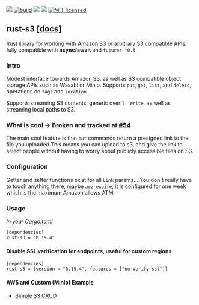 [![](https://camo.githubusercontent.com/2fee3780a8605b6fc92a43dab8c7b759a274a6cf/68747470733a2f2f696d672e736869656c64732e696f2f62616467652f72757374632d737461626c652d627269676874677265656e2e737667)](https://www.rust-lang.org/downloads.html)
[![build](https://xxx.execute-api.us-west-2.amazonaws.com/production/badge/durch/rust-s3)](https://xxx.execute-api.us-west-2.amazonaws.com/production/results/durch/rust-s3)
[![](http://meritbadge.herokuapp.com/rust-s3)](https://crates.io/crates/rust-s3)
![](https://img.shields.io/crates/d/rust-s3.svg)
[![MIT licensed](https://img.shields.io/badge/license-MIT-blue.svg)](https://github.com/durch/rust-s3/blob/master/LICENSE.md)
<!-- [![Join the chat at https://gitter.im/durch/rust-s3](https://badges.gitter.im/durch/rust-s3.svg)](https://gitter.im/durch/rust-s3?utm_source=badge&utm_medium=badge&utm_campaign=pr-badge&utm_content=badge) -->
## rust-s3 [[docs](https://durch.github.io/rust-s3/)]

Rust library for working with Amazon S3 or arbitrary S3 compatible APIs, fully compatible with **async/await** and `futures ^0.3`

### Intro
Modest interface towards Amazon S3, as well as S3 compatible object storage APIs such as Wasabi or Minio.
Supports `put`, `get`, `list`, and `delete`, operations on `tags` and `location`.

Supports streaming S3 contents, generic over `T: Write`, as well as streaming local paths to S3.

### What is cool -> Broken and tracked at [#54](https://github.com/durch/rust-s3/issues/54)

The main cool feature is that `put` commands return a presigned link to the file you uploaded
This means you can upload to s3, and give the link to select people without having to worry about publicly accessible files on S3.

### Configuration

Getter and setter functions exist for all `Link` params... You don't really have to touch anything there, maybe `amz-expire`,
it is configured for one week which is the maximum Amazon allows ATM.

### Usage

*In your Cargo.toml*

```
[dependencies]
rust-s3 = "0.19.4"
```

#### Disable SSL verification for endpoints, useful for custom regions
```
[dependencies]
rust-s3 = {version = "0.19.4", features = ["no-verify-ssl"]}
```

#### AWS and Custom (Minio) Example

+ [Simple S3 CRUD](https://github.com/durch/rust-s3/blob/master/src/bin/simple_crud.rs)

